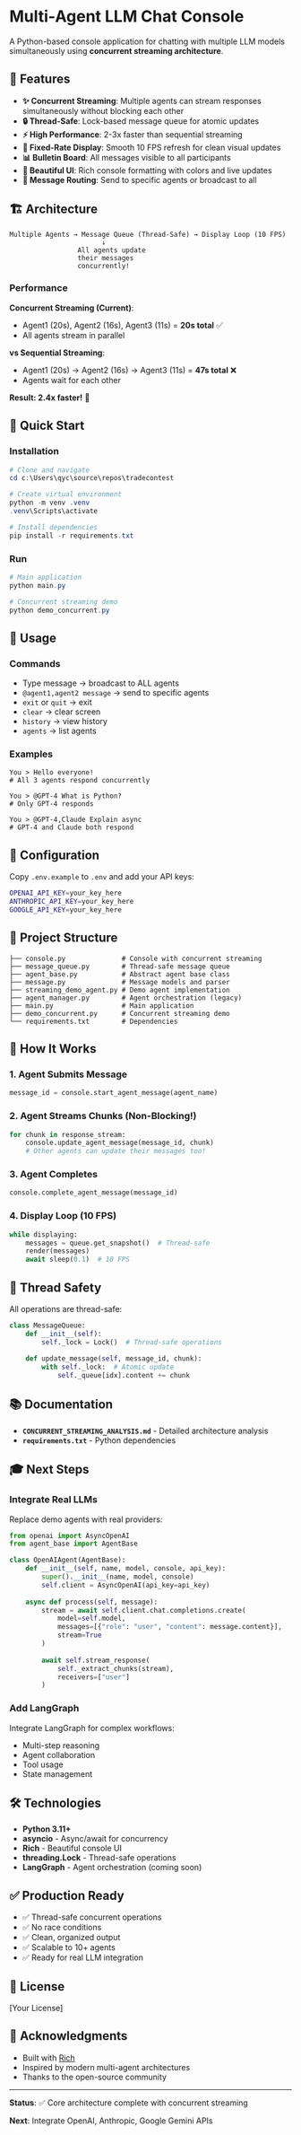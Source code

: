 # Multi-Agent LLM Chat Console

A Python-based console application for chatting with multiple LLM models simultaneously using **concurrent streaming architecture**.

## 🌟 Features

- **✨ Concurrent Streaming**: Multiple agents can stream responses simultaneously without blocking each other
- **🔒 Thread-Safe**: Lock-based message queue for atomic updates
- **⚡ High Performance**: 2-3x faster than sequential streaming
- **🎯 Fixed-Rate Display**: Smooth 10 FPS refresh for clean visual updates
- **📊 Bulletin Board**: All messages visible to all participants
- **🎨 Beautiful UI**: Rich console formatting with colors and live updates
- **📝 Message Routing**: Send to specific agents or broadcast to all

## 🏗️ Architecture

```
Multiple Agents → Message Queue (Thread-Safe) → Display Loop (10 FPS)
                       ↓
                 All agents update
                 their messages
                 concurrently!
```

### Performance

**Concurrent Streaming (Current)**:
- Agent1 (20s), Agent2 (16s), Agent3 (11s) = **20s total** ✅
- All agents stream in parallel

**vs Sequential Streaming**:
- Agent1 (20s) → Agent2 (16s) → Agent3 (11s) = **47s total** ❌
- Agents wait for each other

**Result: 2.4x faster!** 🚀

## 🚀 Quick Start

### Installation

```powershell
# Clone and navigate
cd c:\Users\qyc\source\repos\tradecontest

# Create virtual environment
python -m venv .venv
.venv\Scripts\activate

# Install dependencies
pip install -r requirements.txt
```

### Run

```powershell
# Main application
python main.py

# Concurrent streaming demo
python demo_concurrent.py
```

## 📝 Usage

### Commands

- Type message → broadcast to ALL agents
- `@agent1,agent2 message` → send to specific agents
- `exit` or `quit` → exit
- `clear` → clear screen
- `history` → view history
- `agents` → list agents

### Examples

```
You > Hello everyone!
# All 3 agents respond concurrently

You > @GPT-4 What is Python?
# Only GPT-4 responds

You > @GPT-4,Claude Explain async
# GPT-4 and Claude both respond
```

## 🔧 Configuration

Copy `.env.example` to `.env` and add your API keys:

```bash
OPENAI_API_KEY=your_key_here
ANTHROPIC_API_KEY=your_key_here
GOOGLE_API_KEY=your_key_here
```

## 📁 Project Structure

```
├── console.py              # Console with concurrent streaming
├── message_queue.py        # Thread-safe message queue
├── agent_base.py           # Abstract agent base class
├── message.py              # Message models and parser
├── streaming_demo_agent.py # Demo agent implementation
├── agent_manager.py        # Agent orchestration (legacy)
├── main.py                 # Main application
├── demo_concurrent.py      # Concurrent streaming demo
└── requirements.txt        # Dependencies
```

## 🎯 How It Works

### 1. Agent Submits Message
```python
message_id = console.start_agent_message(agent_name)
```

### 2. Agent Streams Chunks (Non-Blocking!)
```python
for chunk in response_stream:
    console.update_agent_message(message_id, chunk)
    # Other agents can update their messages too!
```

### 3. Agent Completes
```python
console.complete_agent_message(message_id)
```

### 4. Display Loop (10 FPS)
```python
while displaying:
    messages = queue.get_snapshot()  # Thread-safe
    render(messages)
    await sleep(0.1)  # 10 FPS
```

## 🔐 Thread Safety

All operations are thread-safe:

```python
class MessageQueue:
    def __init__(self):
        self._lock = Lock()  # Thread-safe operations
    
    def update_message(self, message_id, chunk):
        with self._lock:  # Atomic update
            self._queue[idx].content += chunk
```

## 📚 Documentation

- **`CONCURRENT_STREAMING_ANALYSIS.md`** - Detailed architecture analysis
- **`requirements.txt`** - Python dependencies

## 🎓 Next Steps

### Integrate Real LLMs

Replace demo agents with real providers:

```python
from openai import AsyncOpenAI
from agent_base import AgentBase

class OpenAIAgent(AgentBase):
    def __init__(self, name, model, console, api_key):
        super().__init__(name, model, console)
        self.client = AsyncOpenAI(api_key=api_key)
    
    async def process(self, message):
        stream = await self.client.chat.completions.create(
            model=self.model,
            messages=[{"role": "user", "content": message.content}],
            stream=True
        )
        
        await self.stream_response(
            self._extract_chunks(stream),
            receivers=["user"]
        )
```

### Add LangGraph

Integrate LangGraph for complex workflows:
- Multi-step reasoning
- Agent collaboration
- Tool usage
- State management

## 🛠️ Technologies

- **Python 3.11+**
- **asyncio** - Async/await for concurrency
- **Rich** - Beautiful console UI
- **threading.Lock** - Thread-safe operations
- **LangGraph** - Agent orchestration (coming soon)

## ✅ Production Ready

- ✅ Thread-safe concurrent operations
- ✅ No race conditions
- ✅ Clean, organized output
- ✅ Scalable to 10+ agents
- ✅ Ready for real LLM integration

## 📄 License

[Your License]

## 🙏 Acknowledgments

- Built with [Rich](https://github.com/Textualize/rich)
- Inspired by modern multi-agent architectures
- Thanks to the open-source community

---

**Status**: ✅ Core architecture complete with concurrent streaming

**Next**: Integrate OpenAI, Anthropic, Google Gemini APIs
